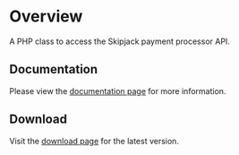 # Overview #
A PHP class to access the Skipjack payment processor API.

## Documentation ##
Please view the [documentation page](ClassDocumentation.md) for more information.

## Download ##
Visit the [download page](http://code.google.com/p/skipjack-php/downloads/list) for the latest version.